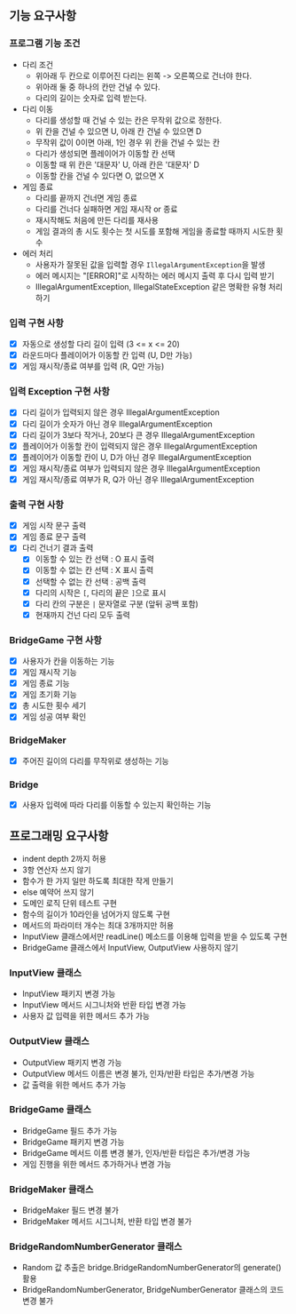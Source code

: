 ## 기능 요구사항

### 프로그램 기능 조건

- 다리 조건
  - 위아래 두 칸으로 이루어진 다리는 왼쪽 -> 오른쪽으로 건너야 한다.
  - 위아래 둘 중 하나의 칸만 건널 수 있다.
  - 다리의 길이는 숫자로 입력 받는다.
- 다리 이동
  - 다리를 생성할 때 건널 수 있는 칸은 무작위 값으로 정한다.
  - 위 칸을 건널 수 있으면 U, 아래 칸 건널 수 있으면 D
  - 무작위 값이 0이면 아래, 1인 경우 위 칸을 건널 수 있는 칸
  - 다리가 생성되면 플레이어가 이동할 칸 선택
  - 이동할 때 위 칸은 '대문자' U, 아래 칸은 '대문자' D
  - 이동할 칸을 건널 수 있다면 O, 없으면 X
- 게임 종료
  - 다리를 끝까지 건너면 게임 종료
  - 다리를 건너다 실패하면 게임 재시작 or 종료
  - 재시작해도 처음에 만든 다리를 재사용
  - 게임 결과의 총 시도 횟수는 첫 시도를 포함해 게임을 종료할 때까지 시도한 횟수
- 에러 처리
  - 사용자가 잘못된 값을 입력할 경우 `IllegalArgumentException`을 발생
  - 에러 메시지는 "[ERROR]"로 시작하는 에러 메시지 출력 후 다시 입력 받기
  - IllegalArgumentException, IllegalStateException 같은 명확한 유형 처리하기
### 입력 구현 사항
- [X] 자동으로 생성할 다리 길이 입력 (3 <= x <= 20)
- [X] 라운드마다 플레이어가 이동할 칸 입력 (U, D만 가능)
- [X] 게임 재시작/종료 여부를 입력 (R, Q만 가능)
### 입력 Exception 구현 사항
- [X] 다리 길이가 입력되지 않은 경우 IllegalArgumentException
- [X] 다리 길이가 숫자가 아닌 경우 IllegalArgumentException
- [X] 다리 길이가 3보다 작거나, 20보다 큰 경우 IllegalArgumentException
- [X] 플레이어가 이동할 칸이 입력되지 않은 경우 IllegalArgumentException
- [X] 플레이어가 이동할 칸이 U, D가 아닌 경우 IllegalArgumentException
- [X] 게임 재시작/종료 여부가 입력되지 않은 경우 IllegalArgumentException
- [X] 게임 재시작/종료 여부가 R, Q가 아닌 경우 IllegalArgumentException
### 출력 구현 사항
- [X] 게임 시작 문구 출력
- [X] 게임 종료 문구 출력
- [X] 다리 건너기 결과 출력
  - [X] 이동할 수 있는 칸 선택 : O 표시 출력
  - [X] 이동할 수 없는 칸 선택 : X 표시 출력
  - [X] 선택할 수 없는 칸 선택 : 공백 출력
  - [X] 다리의 시작은 `[`, 다리의 끝은 `]`으로 표시
  - [X] 다리 칸의 구분은 `|` 문자열로 구분 (앞뒤 공백 포함)
  - [X] 현재까지 건넌 다리 모두 출력
### BridgeGame 구현 사항
- [X] 사용자가 칸을 이동하는 기능
- [X] 게임 재시작 기능
- [X] 게임 종료 기능
- [X] 게임 초기화 기능
- [X] 총 시도한 횟수 세기
- [X] 게임 성공 여부 확인
### BridgeMaker
- [X] 주어진 길이의 다리를 무작위로 생성하는 기능
### Bridge
- [X] 사용자 입력에 따라 다리를 이동할 수 있는지 확인하는 기능
## 프로그래밍 요구사항
- indent depth 2까지 허용
- 3항 연산자 쓰지 않기
- 함수가 한 가지 일만 하도록 최대한 작게 만들기
- else 예약어 쓰지 않기
- 도메인 로직 단위 테스트 구현
- 함수의 길이가 10라인을 넘어가지 않도록 구현
- 메서드의 파라미터 개수는 최대 3개까지만 허용
- InputView 클래스에서만 readLine() 메소드를 이용해 입력을 받을 수 있도록 구현
- BridgeGame 클래스에서 InputView, OutputView 사용하지 않기
### InputView 클래스
- InputView 패키지 변경 가능
- InputView 메서드 시그니처와 반환 타입 변경 가능
- 사용자 값 입력을 위한 메서드 추가 가능
### OutputView 클래스
- OutputView 패키지 변경 가능
- OutputView 메서드 이름은 변경 불가, 인자/반환 타입은 추가/변경 가능
- 값 출력을 위한 메서드 추가 가능
### BridgeGame 클래스
- BridgeGame 필드 추가 가능
- BridgeGame 패키지 변경 가능
- BridgeGame 메서드 이름 변경 불가, 인자/반환 타입은 추가/변경 가능
- 게임 진행을 위한 메서드 추가하거나 변경 가능
### BridgeMaker 클래스
- BridgeMaker 필드 변경 불가
- BridgeMaker 메서드 시그니처, 반환 타입 변경 불가
### BridgeRandomNumberGenerator 클래스
- Random 값 추출은 bridge.BridgeRandomNumberGenerator의 generate() 활용
- BridgeRandomNumberGenerator, BridgeNumberGenerator 클래스의 코드 변경 불가
